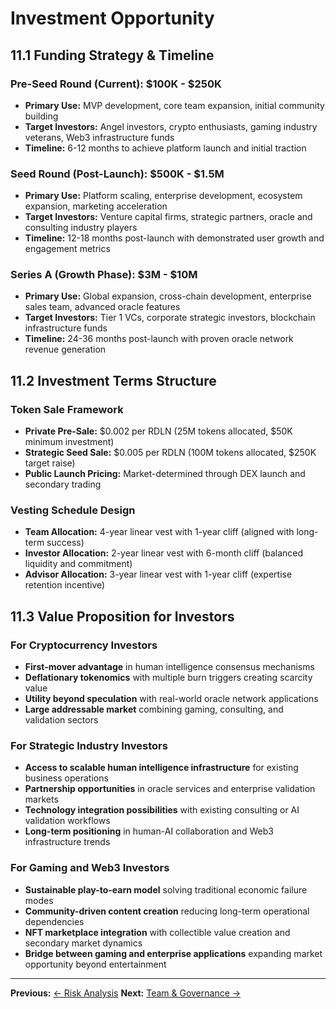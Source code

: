 # Investment Opportunity

## 11.1 Funding Strategy & Timeline

### Pre-Seed Round (Current): $100K - $250K
- **Primary Use:** MVP development, core team expansion, initial community building
- **Target Investors:** Angel investors, crypto enthusiasts, gaming industry veterans, Web3 infrastructure funds
- **Timeline:** 6-12 months to achieve platform launch and initial traction

### Seed Round (Post-Launch): $500K - $1.5M
- **Primary Use:** Platform scaling, enterprise development, ecosystem expansion, marketing acceleration
- **Target Investors:** Venture capital firms, strategic partners, oracle and consulting industry players
- **Timeline:** 12-18 months post-launch with demonstrated user growth and engagement metrics

### Series A (Growth Phase): $3M - $10M
- **Primary Use:** Global expansion, cross-chain development, enterprise sales team, advanced oracle features
- **Target Investors:** Tier 1 VCs, corporate strategic investors, blockchain infrastructure funds
- **Timeline:** 24-36 months post-launch with proven oracle network revenue generation

## 11.2 Investment Terms Structure

### Token Sale Framework
- **Private Pre-Sale:** $0.002 per RDLN (25M tokens allocated, $50K minimum investment)
- **Strategic Seed Sale:** $0.005 per RDLN (100M tokens allocated, $250K target raise)
- **Public Launch Pricing:** Market-determined through DEX launch and secondary trading

### Vesting Schedule Design
- **Team Allocation:** 4-year linear vest with 1-year cliff (aligned with long-term success)
- **Investor Allocation:** 2-year linear vest with 6-month cliff (balanced liquidity and commitment)
- **Advisor Allocation:** 3-year linear vest with 1-year cliff (expertise retention incentive)

## 11.3 Value Proposition for Investors

### For Cryptocurrency Investors
- **First-mover advantage** in human intelligence consensus mechanisms
- **Deflationary tokenomics** with multiple burn triggers creating scarcity value
- **Utility beyond speculation** with real-world oracle network applications
- **Large addressable market** combining gaming, consulting, and validation sectors

### For Strategic Industry Investors
- **Access to scalable human intelligence infrastructure** for existing business operations
- **Partnership opportunities** in oracle services and enterprise validation markets
- **Technology integration possibilities** with existing consulting or AI validation workflows
- **Long-term positioning** in human-AI collaboration and Web3 infrastructure trends

### For Gaming and Web3 Investors
- **Sustainable play-to-earn model** solving traditional economic failure modes
- **Community-driven content creation** reducing long-term operational dependencies
- **NFT marketplace integration** with collectible value creation and secondary market dynamics
- **Bridge between gaming and enterprise applications** expanding market opportunity beyond entertainment

---

**Previous:** [← Risk Analysis](../business/risk-analysis.md)
**Next:** [Team & Governance →](../governance/team-structure.md)